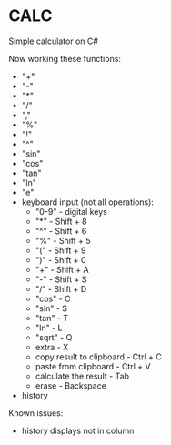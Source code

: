 # CALC

Simple calculator on C#

Now working these functions:

* "+"
* "-"
* "*"
* "/"
* ","
* "%"
* "!"
* "^"
* "sin"
* "cos"
* "tan" 
* "ln"
* "e"
* keyboard input (not all operations):
	* "0-9" - digital keys
	* "*" - Shift + 8
	* "^" - Shift + 6
	* "%" - Shift + 5
	* "(" - Shift + 9
	* ")" - Shift + 0
	* "+" - Shift + A
	* "-" - Shift + S
	* "/" - Shift + D
	* "cos" - C
	* "sin" - S
	* "tan" - T
	* "ln" - L
	* "sqrt" - Q
	* extra - X
	* copy result to clipboard - Ctrl + C
	* paste from clipboard - Ctrl + V
	* calculate the result - Tab
	* erase - Backspace
* history

Known issues: 
* history displays not in column